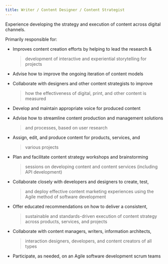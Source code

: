 ```yaml
---
title: Writer / Content Designer / Content Strategist
---
```


Experience developing the strategy and execution of content across
digital channels.

Primarily responsible for:

-   Improves content creation efforts by helping to lead the research &
    > development of interactive and experiential storytelling for
    > projects

-   Advise how to improve the ongoing iteration of content models

-   Collaborate with designers and other content strategists to improve
    > how the effectiveness of digital, print, and other content is
    > measured

-   Develop and maintain appropriate voice for produced content

-   Advise how to streamline content production and management solutions
    > and processes, based on user research

-   Assign, edit, and produce content for products, services, and
    > various projects

-   Plan and facilitate content strategy workshops and brainstorming
    > sessions on developing content and content services (including API
    > development)

-   Collaborate closely with developers and designers to create, test,
    > and deploy effective content marketing experiences using the Agile
    > method of software development

-   Offer educated recommendations on how to deliver a consistent,
    > sustainable and standards-driven execution of content strategy
    > across products, services, and projects

-   Collaborate with content managers, writers, information architects,
    > interaction designers, developers, and content creators of all
    > types

-   Participate, as needed, on an Agile software development scrum teams